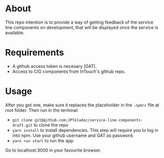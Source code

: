 # About
This repo intention is to provide a way of getting feedback of the service line components on development, that will be displayed once the service is available.

# Requirements
- A github access token is necesary (GAT).
- Access to CIG components from InTouch's github repo.

# Usage
After you got one, make sure it replaces the placeholder in the `.npmrc` file at root folder. 
Then run in the terminal:

- `git clone git@github.com:JPTeladoc/service-line-components-draft.git` to clone the repo
- `yarn install` to install dependencies. This step will require you to log in into npm. Use your github username and GAT as password.
- `yarn run start` to run the app

Go to localhost:3000 in your favourite browser.
